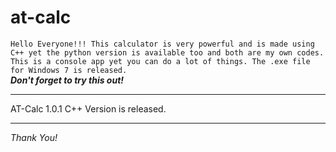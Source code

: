# at-calc
`Hello Everyone!!! This calculator is very powerful and is made using C++ yet the python version is available too and both are my own codes. This is a console app yet you can do a lot of things. The .exe file for Windows 7 is released.`  
**_Don't forget to try this out!_**
<hr>
AT-Calc 1.0.1 C++ Version is released.
<hr>
<em>Thank You!</em>

